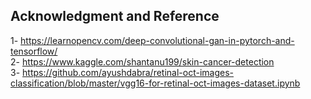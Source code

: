 ## Acknowledgment and Reference
1- https://learnopencv.com/deep-convolutional-gan-in-pytorch-and-tensorflow/  
2- https://www.kaggle.com/shantanu199/skin-cancer-detection  
3- https://github.com/ayushdabra/retinal-oct-images-classification/blob/master/vgg16-for-retinal-oct-images-dataset.ipynb  
